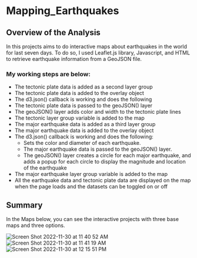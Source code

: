 # Mapping_Earthquakes
## Overview of the Analysis
In this projects aims to do interactive maps about earthquakes in the world for last seven days. To do so, I used Leaflet.js library, Javascript, and HTML to retrieve earthquake information from a GeoJSON file.

### My working steps are below:
- The tectonic plate data is added as a second layer group
- The tectonic plate data is added to the overlay object
- The d3.json() callback is working and does the following
 - The tectonic plate data is passed to the geoJSON() layer
 - The geoJSON() layer adds color and width to the tectonic plate lines
 - The tectonic layer group variable is added to the map
- The major earthquake data is added as a third layer group 
- The major earthquake data is added to the overlay object
- The d3.json() callback is working and does the following:
    - Sets the color and diameter of each earthquake.
    - The major earthquake data is passed to the geoJSON() layer.
    - The geoJSON() layer creates a circle for each major earthquake, and adds a popup for each circle to display the magnitude and location of the     earthquake
- The major earthquake layer group variable is added to the map
- All the earthquake data and tectonic plate data are displayed on the map when the page loads and the datasets can be toggled on or off

## Summary
In the Maps below, you can see the interactive projects with three base maps and three options.

![Screen Shot 2022-11-30 at 11 40 52 AM](https://user-images.githubusercontent.com/111788394/204863825-827da64e-d630-4869-8acc-17ae316224e8.png)
![Screen Shot 2022-11-30 at 11 41 19 AM](https://user-images.githubusercontent.com/111788394/204864018-4c9c2b4e-73e7-42a5-b8d9-aeb99de46e11.png)
![Screen Shot 2022-11-30 at 12 15 51 PM](https://user-images.githubusercontent.com/111788394/204864536-fb16588d-f70c-4ede-a390-40dacf0b35cc.png)

